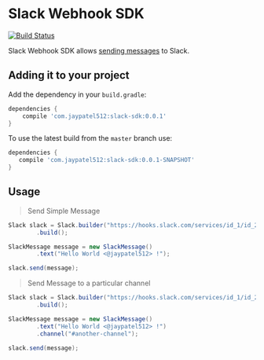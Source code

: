 # Slack Webhook SDK

[![Build Status](https://travis-ci.org/jaypatel512/slack-sdk.svg?branch=master)](https://travis-ci.org/jaypatel512/slack-sdk)

Slack Webhook SDK allows [sending messages](https://api.slack.com/docs/messages) to Slack.

## Adding it to your project

Add the dependency in your `build.gradle`:

```gradle
dependencies {
    compile 'com.jaypatel512:slack-sdk:0.0.1'
}
```

To use the latest build from the `master` branch use:

 ```gradle
dependencies {
    compile 'com.jaypatel512:slack-sdk:0.0.1-SNAPSHOT'
}
```

## Usage

> Send Simple Message

```java
Slack slack = Slack.builder("https://hooks.slack.com/services/id_1/id_2/token")
        .build();

SlackMessage message = new SlackMessage()
        .text("Hello World <@jaypatel512> !");

slack.send(message);
```

> Send Message to a particular channel

```java
Slack slack = Slack.builder("https://hooks.slack.com/services/id_1/id_2/token")
        .build();

SlackMessage message = new SlackMessage()
        .text("Hello World <@jaypatel512> !")
        .channel("#another-channel");

slack.send(message);
```